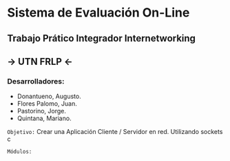 #  Sistema de Evaluación On-Line 

##  Trabajo Prático Integrador Internetworking 
##  -> UTN FRLP <-
 
### Desarrolladores: 

* Donantueno, Augusto.
* Flores Palomo, Juan.
* Pastorino, Jorge.
* Quintana, Mariano.

`Objetivo:`  Crear una Aplicación Cliente / Servidor en red. Utilizando sockets c

`Módulos:`

 
